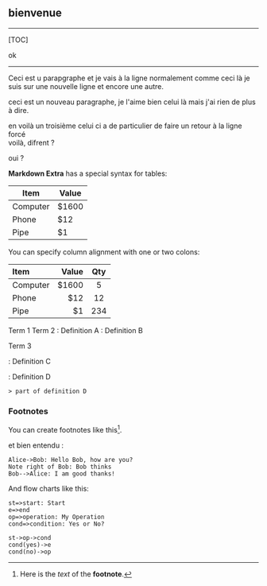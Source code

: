   ## bienvenue
-------

[TOC]

ok
_____________


Ceci est u parapgraphe et je vais à la ligne normalement comme ceci
là je suis sur une nouvelle ligne
et encore une autre.

ceci est un nouveau paragraphe, je l'aime bien celui là
mais j'ai rien de plus à dire.

en voilà un troisième
celui ci a de particulier de faire un retour à la ligne forcé  
voilà, difrent ?

oui ?

**Markdown Extra** has a special syntax for tables:

Item     | Value
-------- | ---
Computer | $1600
Phone    | $12
Pipe     | $1

You can specify column alignment with one or two colons:

| Item     | Value | Qty   |
| :------- | ----: | :---: |
| Computer | $1600 |  5    |
| Phone    | $12   |  12   |
| Pipe     | $1    |  234  |

Term 1
Term 2
:   Definition A
:   Definition B

Term 3

:   Definition C

:   Definition D

	> part of definition D


### Footnotes

You can create footnotes like this[^footnote].

  [^footnote]: Here is the *text* of the **footnote**.
  
  
et bien entendu : 

```sequence
Alice->Bob: Hello Bob, how are you?
Note right of Bob: Bob thinks
Bob-->Alice: I am good thanks!
```

And flow charts like this:

```flow
st=>start: Start
e=>end
op=>operation: My Operation
cond=>condition: Yes or No?

st->op->cond
cond(yes)->e
cond(no)->op
```







